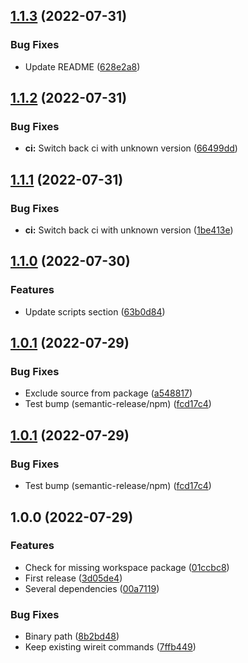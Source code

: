 ## [1.1.3](https://github.com/unlight/wireit-package/compare/wireit-package-v1.1.2...wireit-package-v1.1.3) (2022-07-31)


### Bug Fixes

* Update README ([628e2a8](https://github.com/unlight/wireit-package/commit/628e2a8b62ee9dc1074cb3d1c03f35f050c7a701))

## [1.1.2](https://github.com/unlight/wireit-package/compare/wireit-package-v1.1.1...wireit-package-v1.1.2) (2022-07-31)


### Bug Fixes

* **ci:** Switch back ci with unknown version ([66499dd](https://github.com/unlight/wireit-package/commit/66499dd4ce1cfb98178e62ab378c3e971f1e5cb3))

## [1.1.1](https://github.com/unlight/wireit-package/compare/wireit-package-v1.1.0...wireit-package-v1.1.1) (2022-07-31)


### Bug Fixes

* **ci:** Switch back ci with unknown version ([1be413e](https://github.com/unlight/wireit-package/commit/1be413e25a871b670804f53c6b2f3db28d9da7c4))

## [1.1.0](https://github.com/unlight/wireit-package/compare/wireit-package-v1.0.1...wireit-package-v1.1.0) (2022-07-30)


### Features

* Update scripts section ([63b0d84](https://github.com/unlight/wireit-package/commit/63b0d841b38dfd01b671723c0c35baef36d1a5ac))

## [1.0.1](https://github.com/unlight/wireit-package/compare/wireit-package-v1.0.0...wireit-package-v1.0.1) (2022-07-29)


### Bug Fixes

* Exclude source from package ([a548817](https://github.com/unlight/wireit-package/commit/a548817ecacf67093998185b597292ce21a188c4))
* Test bump (semantic-release/npm) ([fcd17c4](https://github.com/unlight/wireit-package/commit/fcd17c454064edb928415c116d80c566d8646a62))

## [1.0.1](https://github.com/unlight/wireit-package/compare/wireit-package-v1.0.0...wireit-package-v1.0.1) (2022-07-29)


### Bug Fixes

* Test bump (semantic-release/npm) ([fcd17c4](https://github.com/unlight/wireit-package/commit/fcd17c454064edb928415c116d80c566d8646a62))

## 1.0.0 (2022-07-29)


### Features

* Check for missing workspace package ([01ccbc8](https://github.com/unlight/wireit-package/commit/01ccbc8d1d621c8132583db1e27fe8010fe77a61))
* First release ([3d05de4](https://github.com/unlight/wireit-package/commit/3d05de458f9284536811d7d85aec1605ad967bbe))
* Several dependencies ([00a7119](https://github.com/unlight/wireit-package/commit/00a71194fa3cb0b80346b229bdb55b205b68416f))


### Bug Fixes

* Binary path ([8b2bd48](https://github.com/unlight/wireit-package/commit/8b2bd48350e318d52bfd9ba14671b9ea2ef4cb98))
* Keep existing wireit commands ([7ffb449](https://github.com/unlight/wireit-package/commit/7ffb449e865864f19831a350dcd4d2ff1e7662c1))
